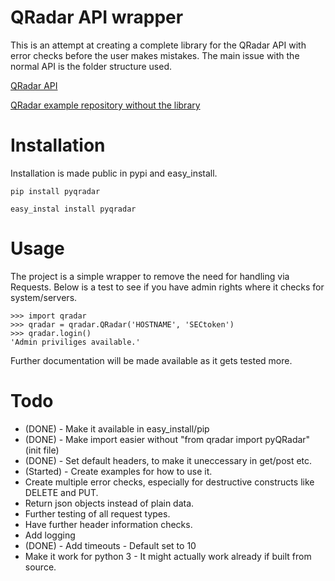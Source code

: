 # QRadar API wrapper

This is an attempt at creating a complete library for the QRadar API with error checks before the user makes mistakes. The main issue with the normal API is the folder structure used. 

[QRadar API](https://www.ibm.com/support/knowledgecenter/en/SSKMKU/com.ibm.qradar.doc/c_rest_api_whats_new_726.html)

[QRadar example repository without the library](https://github.com/ibm-security-intelligence/api-samples) 

# Installation 

Installation is made public in pypi and easy\_install.

`pip install pyqradar`

`easy_instal install pyqradar`

# Usage
The project is a simple wrapper to remove the need for handling via Requests. Below is a test to see if you have admin rights where it checks for system/servers.  

	>>> import qradar 
	>>> qradar = qradar.QRadar('HOSTNAME', 'SECtoken')
	>>> qradar.login()
	'Admin priviliges available.'

Further documentation will be made available as it gets tested more.

# Todo
* (DONE) - Make it available in easy\_install/pip
* (DONE) - Make import easier without "from qradar import pyQRadar" (init file)
* (DONE) - Set default headers, to make it uneccessary in get/post etc.
* (Started) - Create examples for how to use it.
* Create multiple error checks, especially for destructive constructs like DELETE and PUT. 
* Return json objects instead of plain data.
* Further testing of all request types.
* Have further header information checks.
* Add logging
* (DONE) - Add timeouts - Default set to 10
* Make it work for python 3 - It might actually work already if built from source.
